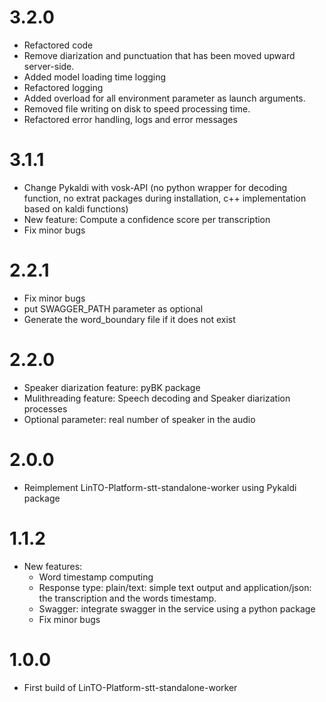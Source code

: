 # 3.2.0
- Refactored code
- Remove diarization and punctuation that has been moved upward server-side. 
- Added model loading time logging
- Refactored logging
- Added overload for all environment parameter as launch arguments.
- Removed file writing on disk to speed processing time.
- Refactored error handling, logs and error messages

# 3.1.1
- Change Pykaldi with vosk-API (no python wrapper for decoding function, no extrat packages during installation, c++ implementation based on kaldi functions)
- New feature: Compute a confidence score per transcription
- Fix minor bugs

# 2.2.1
- Fix minor bugs
- put SWAGGER_PATH parameter as optional
- Generate the word_boundary file if it does not exist

# 2.2.0
- Speaker diarization feature: pyBK package
- Mulithreading feature: Speech decoding and Speaker diarization processes
- Optional parameter: real number of speaker in the audio

# 2.0.0
- Reimplement LinTO-Platform-stt-standalone-worker using Pykaldi package

# 1.1.2
- New features:
    - Word timestamp computing
    - Response type: plain/text: simple text output and application/json: the transcription and the words timestamp.
    - Swagger: integrate swagger in the service using a python package
    - Fix minor bugs

# 1.0.0
- First build of LinTO-Platform-stt-standalone-worker